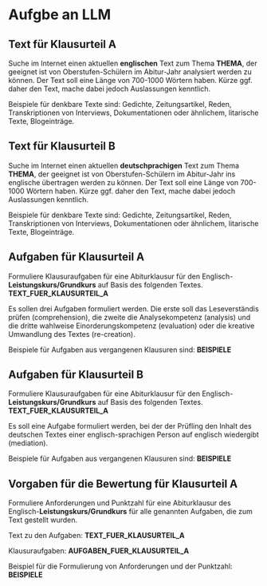 # Aufgbe an LLM

## Text für Klausurteil A
Suche im Internet einen aktuellen **englischen** Text zum Thema **THEMA**, der geeignet ist von Oberstufen-Schülern im Abitur-Jahr analysiert werden zu können. Der Text soll eine Länge von 700-1000 Wörtern haben. Kürze ggf. daher den Text, mache dabei jedoch Auslassungen kenntlich.

Beispiele für denkbare Texte sind: Gedichte, Zeitungsartikel, Reden, Transkriptionen von Interviews, Dokumentationen oder ähnlichem, litarische Texte, Blogeinträge.

## Text für Klausurteil B
Suche im Internet einen aktuellen **deutschprachigen** Text zum Thema **THEMA**, der geeignet ist von Oberstufen-Schülern im Abitur-Jahr ins englische übertragen werden zu können. Der Text soll eine Länge von 700-1000 Wörtern haben. Kürze ggf. daher den Text, mache dabei jedoch Auslassungen kenntlich.

Beispiele für denkbare Texte sind: Gedichte, Zeitungsartikel, Reden, Transkriptionen von Interviews, Dokumentationen oder ähnlichem, litarische Texte, Blogeinträge.

## Aufgaben für Klausurteil A
Formuliere Klausuraufgaben für eine Abiturklausur für den Englisch-__Leistungskurs/Grundkurs__ auf Basis des folgenden Textes. **TEXT_FUER_KLAUSURTEIL_A**

Es sollen drei Aufgaben formuliert werden. Die erste soll das Leseverständis prüfen (comprehension), die zweite die Analysekompetenz (analysis) und die dritte wahlweise Einorderungskompetenz (evaluation) oder die kreative Umwandlung des Textes (re-creation).

Beispiele für Aufgaben aus vergangenen Klausuren sind:
**BEISPIELE**

## Aufgaben für Klausurteil B
Formuliere Klausuraufgaben für eine Abiturklausur für den Englisch-__Leistungskurs/Grundkurs__ auf Basis des folgenden Textes. **TEXT_FUER_KLAUSURTEIL_A**

Es soll eine Aufgabe formuliert werden, bei der der Prüfling den Inhalt des deutschen Textes einer englisch-sprachigen Person auf englisch wiedergibt (mediation).

Beispiele für Aufgaben aus vergangenen Klausuren sind:
**BEISPIELE**


## Vorgaben für die Bewertung für Klausurteil A

Formuliere Anforderungen und Punktzahl für eine Abiturklausur des Englisch-__Leistungskurs/Grundkurs__ für alle genannten Aufgaben, die zum Text gestellt wurden.

Text zu den Aufgaben:
**TEXT_FUER_KLAUSURTEIL_A**

Klausuraufgaben:
**AUFGABEN_FUER_KLAUSURTEIL_A**

Beispiel für die Formulierung von Anforderungen und der Punktzahl:
**BEISPIELE**